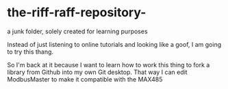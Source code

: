 # the-riff-raff-repository-
a junk folder, solely created for learning purposes

Instead of just listening to online tutorials and looking like a goof, I am going to try this thang.

So I'm back at it because I want to learn how to work this thing to fork a library from Github into my own Git desktop. That way I can edit ModbusMaster to make it compatible with the MAX485

